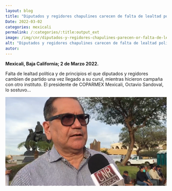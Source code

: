 ```yaml
---
layout: blog
title: "Diputados y regidores chapulines carecen de falta de lealtad política"
Date: 2022-03-02
categories: mexicali
permalink: /:categories/:title:output_ext
image: /img/cnr/diputados-y-regidores-chapulines-parecen-or-falta-de-lealtad.png
alt: "Diputados y regidores chapulines carecen de falta de lealtad política"
autor:
---
```


**Mexicali, Baja California; 2 de Marzo 2022.** 

Falta de lealtad política y de principios el que diputados y regidores cambien de partido una vez llegado a su curul, mientras hicieron campaña con otro instituto. El presidente de COPARMEX Mexicali, Octavio Sandoval, lo sostuvo…

<div id="carouselExampleSlidesOnly" class="carousel slide" data-ride="carousel">
  <div class="carousel-inner">
    <div class="carousel-item active">
       <img class="d-block w-100" src="/img/cnr/diputados-y-regidores-chapulines-parecen-or-falta-de-lealtad.png" loading="lazy"  alt="Diputados y regidores chapulines carecen de falta de lealtad política">
    </div>
  </div>
</div>
